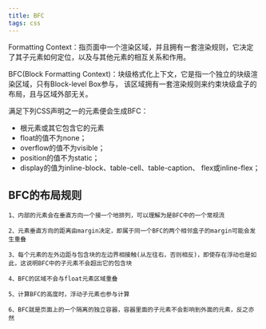 ```yaml
---
title: BFC
tags: css
---
```

Formatting Context：指页面中一个渲染区域，并且拥有一套渲染规则，它决定了其子元素如何定位，以及与其他元素的相互关系和作用。

BFC(Block Formatting Context)：块级格式化上下文，它是指一个独立的块级渲染区域，只有Block-level Box参与，
该区域拥有一套渲染规则来约束块级盒子的布局，且与区域外部无关。

满足下列CSS声明之一的元素便会生成BFC：

- 根元素或其它包含它的元素
- float的值不为none；
- overflow的值不为visible；
- position的值不为static；
- display的值为inline-block、table-cell、table-caption、 flex或inline-flex；

## BFC的布局规则

```
1、内部的元素会在垂直方向一个接一个地排列，可以理解为是BFC中的一个常规流

2、元素垂直方向的距离由margin决定，即属于同一个BFC的两个相邻盒子的margin可能会发生重叠

3、每个元素的左外边距与包含块的左边界相接触(从左往右，否则相反)，即使存在浮动也是如此，这说明BFC中的子元素不会超出它的包含块

4、BFC的区域不会与float元素区域重叠

5、计算BFC的高度时，浮动子元素也参与计算

6、BFC就是页面上的一个隔离的独立容器，容器里面的子元素不会影响到外面的元素，反之亦然
```
 


 